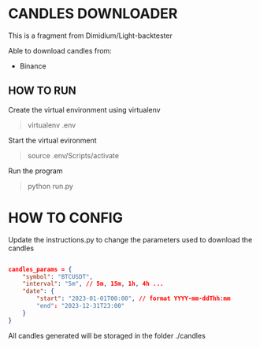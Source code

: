 

# CANDLES DOWNLOADER


This is a fragment from Dimidium/Light-backtester

Able to download candles from:

- Binance



## HOW TO RUN

Create the virtual environment using virtualenv

> virtualenv .env

Start the virtual evironment

> source .env/Scripts/activate

Run the program

> python run.py



# HOW TO CONFIG

Update the instructions.py to change the parameters used to download the candles

``` json

candles_params = {
    "symbol": "BTCUSDT",
    "interval": "5m", // 5m, 15m, 1h, 4h ...
    "date": {
        "start": "2023-01-01T00:00", // format YYYY-mm-ddThh:mm
        "end": "2023-12-31T23:00"
    }
}


```

All candles generated will be storaged in the folder ./candles
